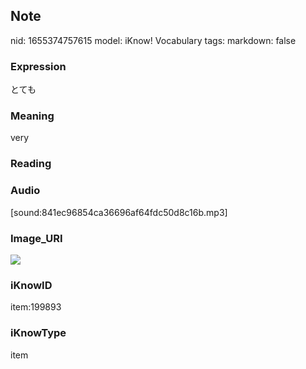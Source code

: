 ## Note
nid: 1655374757615
model: iKnow! Vocabulary
tags: 
markdown: false

### Expression
とても

### Meaning
very

### Reading


### Audio
[sound:841ec96854ca36696af64fdc50d8c16b.mp3]

### Image_URI
<img src="416e66bf9d0bdf90d1e919d9ae877b91.jpg">

### iKnowID
item:199893

### iKnowType
item
